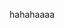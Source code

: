 hahahaaaa
<object data="./Miles_DeWaele_Resume.pdf" type="application/pdf" width="100%" height="1000px">
</object>
